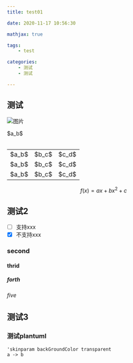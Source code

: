 ```yaml
---
title: test01

date: 2020-11-17 10:56:30

mathjax: true

tags:
	- test

categories:
	- 测试 
	- 测试

---
```


## 测试
![图片](https://oss.ghovos.top/hexo/myblog/note/1.png "图片")

<div>$a_b$<div>
<br/>

<!--more-->

<table>
	<tr>
		<td>$a_b$</td>	
		<td>$b_c$</td>	
		<td>$c_d$</td>	
	</tr>
	<tr>
		<td>$a_b$</td>	
		<td>$b_c$</td>	
		<td>$c_d$</td>	
	<tr>
	</tr>
		<td>$a_b$</td>	
		<td>$b_c$</td>	
		<td>$c_d$</td>	
	</tr>
</table>

$$f(x)=ax+bx^2+c$$

## 测试2 
- [ ] 支持xxx
- [x] 不支持xxx
### second
#### thrid
##### forth
###### five


## 测试3
### 测试plantuml
```plantuml
'skinparam backGroundColor transparent
a -> b
```
